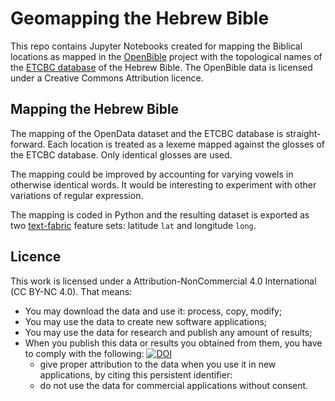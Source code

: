 # Geomapping the Hebrew Bible

This repo contains Jupyter Notebooks created for mapping the Biblical locations as mapped in the [OpenBible](https://www.openbible.info/geo/) project with the topological names of the [ETCBC database](https://github.com/ETCBC/bhsa) of the Hebrew Bible. The OpenBible data is licensed under a Creative Commons Attribution licence.

## Mapping the Hebrew Bible

The mapping of the OpenData dataset and the ETCBC database is straight-forward. Each location is treated as a lexeme mapped against the glosses of the ETCBC database. Only identical glosses are used.

The mapping could be improved by accounting for varying vowels in otherwise identical words. It would be interesting to experiment with other variations of regular expression.

The mapping is coded in Python and the resulting dataset is exported as two [text-fabric](https://dans-labs.github.io/text-fabric/) feature sets: latitude ```lat``` and longitude ```long```.

## Licence
This work is licensed under a Attribution-NonCommercial 4.0 International (CC BY-NC 4.0). That means:

* You may download the data and use it: process, copy, modify;
* You may use the data to create new software applications;
* You may use the data for research and publish any amount of results;
* When you publish this data or results you obtained from them, you have to comply with the following: [![DOI](https://zenodo.org/badge/161319412.svg)](https://zenodo.org/badge/latestdoi/161319412)
  * give proper attribution to the data when you use it in new applications, by citing this persistent identifier:
  * do not use the data for commercial applications without consent.
